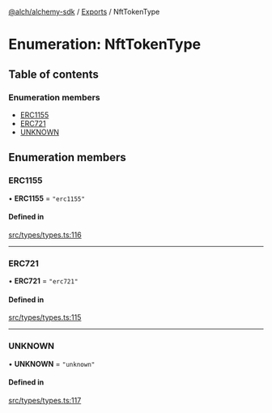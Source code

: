 [@alch/alchemy-sdk](../README.md) / [Exports](../modules.md) / NftTokenType

# Enumeration: NftTokenType

## Table of contents

### Enumeration members

- [ERC1155](NftTokenType.md#erc1155)
- [ERC721](NftTokenType.md#erc721)
- [UNKNOWN](NftTokenType.md#unknown)

## Enumeration members

### ERC1155

• **ERC1155** = `"erc1155"`

#### Defined in

[src/types/types.ts:116](https://github.com/alchemyplatform/alchemy-sdk-js/blob/0fdf0d4/src/types/types.ts#L116)

___

### ERC721

• **ERC721** = `"erc721"`

#### Defined in

[src/types/types.ts:115](https://github.com/alchemyplatform/alchemy-sdk-js/blob/0fdf0d4/src/types/types.ts#L115)

___

### UNKNOWN

• **UNKNOWN** = `"unknown"`

#### Defined in

[src/types/types.ts:117](https://github.com/alchemyplatform/alchemy-sdk-js/blob/0fdf0d4/src/types/types.ts#L117)
